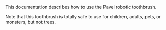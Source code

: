 This documentation describes how to use the Pavel robotic toothbrush.

Note that this toothbrush is totally safe to use for children, adults, pets, or monsters, but not trees.
